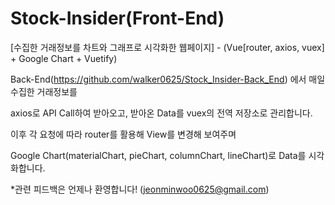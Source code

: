 # Stock-Insider(Front-End) 
[수집한 거래정보를 차트와 그래프로 시각화한 웹페이지] - (Vue[router, axios, vuex] + Google Chart + Vuetify)

Back-End(https://github.com/walker0625/Stock_Insider-Back_End) 에서 매일 수집한 거래정보를

axios로 API Call하여 받아오고, 받아온 Data를 vuex의 전역 저장소로 관리합니다.

이후 각 요청에 따라 router를 활용해 View를 변경해 보여주며

Google Chart(materialChart, pieChart, columnChart, lineChart)로 Data를 시각화합니다.

*관련 피드백은 언제나 환영합니다! (jeonminwoo0625@gmail.com)

